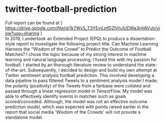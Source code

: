 # twitter-football-prediction
Full report can be found at [ https://drive.google.com/file/d/1k7Wv5_T3YEvjLpfDZIVhJUDWa3nVAVuh/view?usp=sharing ]  
In 2019, I undertook an Extended Project (EPQ) to produce a dissertation-style report to investigate the following project title. Can Machine Learning Harness the “Wisdom of the Crowd” to Predict the Outcome of Football Matches?
I chose the topic because of my strong interest in machine learning and natural language processing; I fused this with my passion for football. I started by an thorough literature review to understand the state-of-the-art. Subsequently, I decided to design and build my own attempt at Twitter sentiment analysis football prediction. This involved developing a data pipeline to pass filtered Tweets to a sentiment analysis model I made; the polarity (positivity) of the Tweets from a fanbase were collated and passed through a linear regression model in TensorFlow.
My model was able to effectively identify events in matches such as goals scored/conceded. Although, the model was not an effective outcome prediction model, which was expected with points raised earlier in the report that social media 'Wisdom of the Crowds' will not provide a standalone model.

